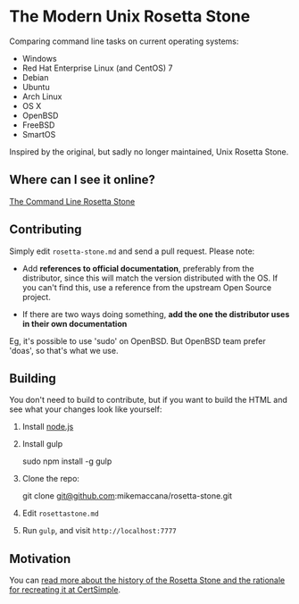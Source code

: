 # The Modern Unix Rosetta Stone

Comparing command line tasks on current operating systems:

- Windows
- Red Hat Enterprise Linux (and CentOS) 7
- Debian
- Ubuntu
- Arch Linux
- OS X
- OpenBSD
- FreeBSD
- SmartOS

Inspired by the original, but sadly no longer maintained, Unix Rosetta Stone.

## Where can I see it online?

[The Command Line Rosetta Stone](https://certsimple.com/rosetta-stone)

## Contributing

Simply edit `rosetta-stone.md` and send a pull request. Please note:

 - Add **references to official documentation**, preferably from the distributor, since this will match the version distributed with the OS. If you can't find this, use a reference from the upstream Open Source project.

 - If there are two ways doing something, **add the one the distributor uses in their own documentation**

Eg, it's possible to use 'sudo' on OpenBSD. But OpenBSD team prefer 'doas', so that's what we use.

## Building

You don't need to build to contribute, but if you want to build the HTML and see what your changes look like yourself:

1. Install [node.js](https://nodejs.org/)

2. Install gulp

	sudo npm install -g gulp

3. Clone the repo:

	git clone git@github.com:mikemaccana/rosetta-stone.git

3. Edit `rosettastone.md`

4. Run `gulp`, and visit `http://localhost:7777`

## Motivation

You can [read more about the history of the Rosetta Stone and the rationale for recreating it at CertSimple](https://certsimple.com/blog/recreating-unix-rosetta-stone).
